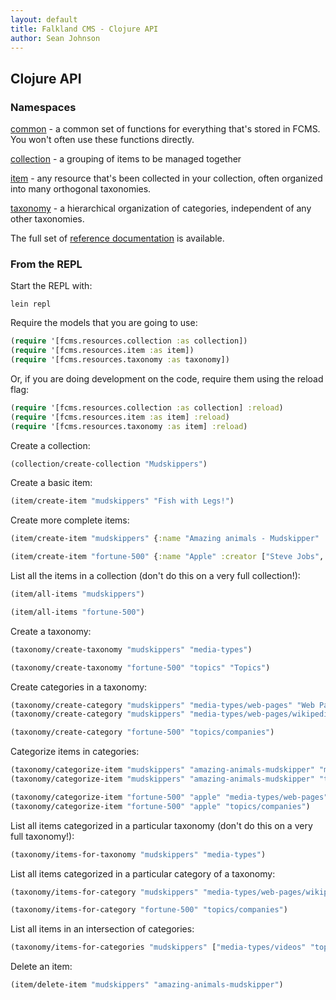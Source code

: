 ```yaml
---
layout: default
title: Falkland CMS - Clojure API
author: Sean Johnson
---
```


## Clojure API

### Namespaces

<a href="Clojure/fcms.resources.common.html" target="_clojure_api">common</a> - a common set of functions for everything that's stored in FCMS. You won't often use these functions directly.

<a href="Clojure/fcms.resources.collection.html" target="_clojure_api">collection</a> - a grouping of items to be managed together

<a href="Clojure/fcms.resources.item.html" target="_clojure_api">item</a> - any resource that's been collected in your collection, often organized into many orthogonal taxonomies.

<a href="Clojure/fcms.resources.taxonomy.html" target="_clojure_api">taxonomy</a> - a hierarchical organization of categories, independent of any other taxonomies.

The full set of <a href="Clojure/index.html" target="_clojure_api" title="Falkland CMS Clojure API Reference Documentation">reference documentation</a> is available.

### From the REPL

Start the REPL with:

```console
lein repl
```

Require the models that you are going to use:

```clojure
(require '[fcms.resources.collection :as collection])
(require '[fcms.resources.item :as item])
(require '[fcms.resources.taxonomy :as taxonomy])
```

Or, if you are doing development on the code, require them using the reload flag:

```clojure
(require '[fcms.resources.collection :as collection] :reload)
(require '[fcms.resources.item :as item] :reload)
(require '[fcms.resources.taxonomy :as item] :reload)
```

Create a collection:

```clojure
(collection/create-collection "Mudskippers")
```

Create a basic item:

```clojure
(item/create-item "mudskippers" "Fish with Legs!")
```

Create more complete items:

```clojure
(item/create-item "mudskippers" {:name "Amazing animals - Mudskipper" :creator "BBC Life episode", :url "https://www.youtube.com/watch?v=KurTiX4FDuQ"})

(item/create-item "fortune-500" {:name "Apple" :creator ["Steve Jobs", "Steve Wozniak"], :url ["http://apple.com", "http://en.wikipedia.org/wiki/Apple_Inc."]})
```

List all the items in a collection (don't do this on a very full collection!):

```clojure
(item/all-items "mudskippers")

(item/all-items "fortune-500")
```

Create a taxonomy:

```clojure
(taxonomy/create-taxonomy "mudskippers" "media-types")

(taxonomy/create-taxonomy "fortune-500" "topics" "Topics")
```

Create categories in a taxonomy:

```clojure
(taxonomy/create-category "mudskippers" "media-types/web-pages" "Web Pages")
(taxonomy/create-category "mudskippers" "media-types/web-pages/wikipedia" "Wikipedia Pages")

(taxonomy/create-category "fortune-500" "topics/companies")
```

Categorize items in categories:

```clojure
(taxonomy/categorize-item "mudskippers" "amazing-animals-mudskipper" "media-types/videos")
(taxonomy/categorize-item "mudskippers" "amazing-animals-mudskipper" "topics/reproduction")

(taxonomy/categorize-item "fortune-500" "apple" "media-types/web-pages")
(taxonomy/categorize-item "fortune-500" "apple" "topics/companies")
```

List all items categorized in a particular taxonomy (don't do this on a very full taxonomy!):

```clojure
(taxonomy/items-for-taxonomy "mudskippers" "media-types")
```

List all items categorized in a particular category of a taxonomy:

```clojure
(taxonomy/items-for-category "mudskippers" "media-types/web-pages/wikipedia")

(taxonomy/items-for-category "fortune-500" "topics/companies")
```

List all items in an intersection of categories:

```clojure
(taxonomy/items-for-categories "mudskippers" ["media-types/videos" "topics/reproduction"])
```

Delete an item:

```clojure
(item/delete-item "mudskippers" "amazing-animals-mudskipper")
```
